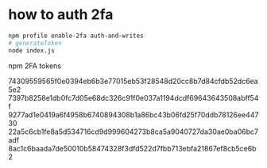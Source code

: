 # how to auth 2fa

```bash
npm profile enable-2fa auth-and-writes
# generateToken
node index.js
```

npm 2FA tokens

74309559565f0e0394eb6b3e77015eb53f28548d20cc8b7d84cfdb52dc6ea5e2
7397b8258e1db0fc7d05e68dc326c91f0e037a1194dcdf69643643508abff54f
9277ad1e0419a6f4958b6740894308b1a86bc43b06fd25f70ddb78126ee44730
22a5c6cb1fe8a5d534716cd9d999604273b8ca5a9040727da30ae0ba06bc7adf
8ac1c6baada7de50010b58474328f3dfd522d7fbb713ebfa21867ef8cb5ce6b2
